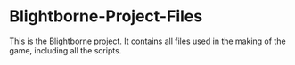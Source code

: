 # Blightborne-Project-Files

This is the Blightborne project. It contains all files used in the making of the game, including all the scripts.
